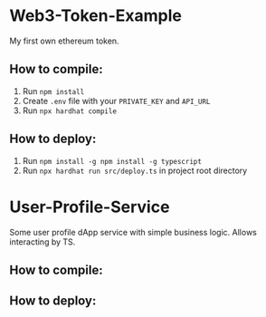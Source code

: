 # Web3-Token-Example
My first own ethereum token.


## How to compile:
1. Run `npm install`
2. Create `.env` file with your `PRIVATE_KEY` and `API_URL`
3. Run `npx hardhat compile`

## How to deploy:
1. Run `npm install -g npm install -g typescript`
2. Run `npx hardhat run src/deploy.ts` in project root directory

# User-Profile-Service
Some user profile dApp service with simple business logic. Allows interacting by TS.

## How to compile:


## How to deploy: